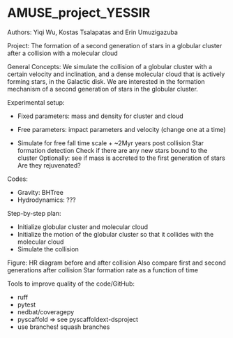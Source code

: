 # AMUSE_project_YESSIR

Authors: Yiqi Wu, Kostas Tsalapatas and Erin Umuzigazuba

Project: The formation of a second generation of stars in a globular cluster after a collision with a molecular cloud

General Concepts:
	We simulate the collision of a globular cluster with a certain velocity and inclination, and a dense molecular cloud that is actively forming stars, 
	in the Galactic disk. We are interested in the formation mechanism of a second generation of stars in the globular cluster. 

Experimental setup:

- Fixed parameters: mass and density for cluster and cloud

- Free parameters: impact parameters and velocity (change one at a time)

- Simulate for free fall time scale + ~2Myr years post collision
	Star formation detection
	Check if there are any new stars bound to the cluster 
	Optionally: see if mass is accreted to the first generation of stars
		Are they rejuvenated?

Codes:
- Gravity:
	BHTree
- Hydrodynamics: 
	???

Step-by-step plan:
- Initialize globular cluster and molecular cloud
- Initialize the motion of the globular cluster so that it collides with the molecular cloud 
- Simulate the collision 


Figure:
HR diagram before and after collision
Also compare first and second generations after collision
Star formation rate as a function of time

Tools to improve quality of the code/GitHub:
- ruff
- pytest
- nedbat/coveragepy
- pyscaffold => see pyscaffoldext-dsproject
- use branches! squash branches
